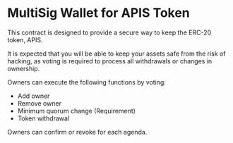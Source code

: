 # MultiSig Wallet for APIS Token

This contract is designed to provide a secure way to keep the ERC-20 token, APIS.

It is expected that you will be able to keep your assets safe from the risk of hacking, as voting is required to process all withdrawals or changes in ownership.

Owners can execute the following functions by voting:

- Add owner
- Remove owner
- Minimum quorum change (Requirement)
- Token withdrawal

Owners can confirm or revoke for each agenda.
